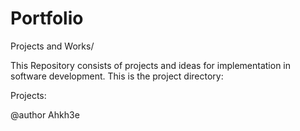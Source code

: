 # Portfolio
Projects and Works/

This Repository consists of projects and ideas for implementation in software development.
This is the project directory:

Projects:







@author Ahkh3e
